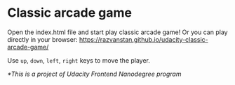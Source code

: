Classic arcade game
===============================

Open the index.html file and start play classic arcade game! 
Or you can play directly in your browser: https://razvanstan.github.io/udacity-classic-arcade-game/
 
Use `up`, `down`, `left`, `right` keys to move the player. 


_*This is a project of Udacity Frontend Nanodegree program_